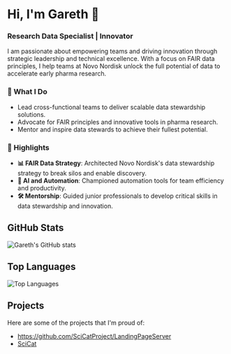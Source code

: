 # Hi, I'm Gareth 👋
### Research Data Specialist | Innovator

I am passionate about empowering teams and driving innovation through strategic leadership and technical excellence. With a focus on FAIR data principles, I help teams at Novo Nordisk unlock the full potential of data to accelerate early pharma research.

### 🚀 What I Do
- Lead cross-functional teams to deliver scalable data stewardship solutions.
- Advocate for FAIR principles and innovative tools in pharma research.
- Mentor and inspire data stewards to achieve their fullest potential.

### 🔑 Highlights
- **📊 FAIR Data Strategy**: Architected Novo Nordisk's data stewardship strategy to break silos and enable discovery.
- **🤖 AI and Automation**: Championed automation tools for team efficiency and productivity.
- **🛠️ Mentorship**: Guided junior professionals to develop critical skills in data stewardship and innovation.



## GitHub Stats
![Gareth's GitHub stats](https://github-readme-stats.vercel.app/api?username=garethcmurphy&show_icons=true&theme=radical)

## Top Languages
![Top Languages](https://github-readme-stats.vercel.app/api/top-langs/?username=garethcmurphy&layout=compact&theme=radical)

## Projects
Here are some of the projects that I'm proud of:
- https://github.com/SciCatProject/LandingPageServer 
- [SciCat](https://github.com/SciCatProject/frontend)


